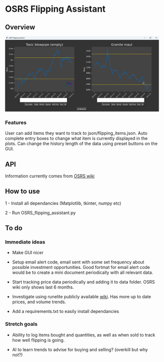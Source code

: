 # OSRS Flipping Assistant

## Overview
![GUI](media/GUI.png)

### Features
User can add items they want to track to json/flipping_items.json. Auto complete entry boxes to change what item is currently displayed in the plots. Can change the history length of the data using preset buttons on the GUI.

## API

Information currently comes from [OSRS wiki](https://runescape.wiki/w/Application_programming_interface)

## How to use
1 - Install all dependancies (Matplotlib, tkinter, numpy etc)

2 - Run OSRS_flipping_assistant.py

## To do
### Immediate ideas
- Make GUI nicer

- Setup email alert code, email sent with some set frequency about possible investment opportunities. Good fortmat for email alert code would be to create a mini document periodically with all relevant data.

- Start tracking price data periodically and adding it to data folder. OSRS wiki only shows last 6 months.

- Investigate using runelite publicly available [wiki](https://oldschool.runescape.wiki/w/RuneScape:Real-time_Prices). Has more up to date prices, and volume trends.

- Add a requirements.txt to easily install dependancies


### Stretch goals

- Ability to log items bought and quantities, as well as when sold to track how well flipping is going.

- AI to learn trends to advise for buying and selling? (overkill but why not?)
